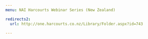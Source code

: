 ```yaml
---
menu: NAI Harcourts Webinar Series (New Zealand)

redirects2:
  url: http://one.harcourts.co.nz/Library/Folder.aspx?id=743

---
```

